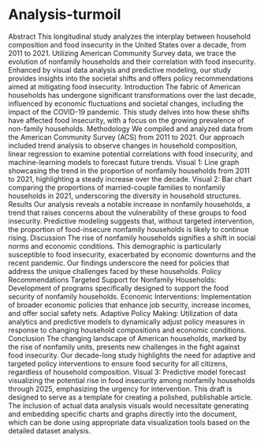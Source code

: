 # Analysis-turmoil

Abstract  This longitudinal study analyzes the interplay between household composition and food insecurity in the United States over a decade, from 2011 to 2021. Utilizing American Community Survey data, we trace the evolution of nonfamily households and their correlation with food insecurity. Enhanced by visual data analysis and predictive modeling, our study provides insights into the societal shifts and offers policy recommendations aimed at mitigating food insecurity.  Introduction  The fabric of American households has undergone significant transformations over the last decade, influenced by economic fluctuations and societal changes, including the impact of the COVID-19 pandemic. This study delves into how these shifts have affected food insecurity, with a focus on the growing prevalence of non-family households.  Methodology  We compiled and analyzed data from the American Community Survey (ACS) from 2011 to 2021. Our approach included trend analysis to observe changes in household composition, linear regression to examine potential correlations with food insecurity, and machine-learning models to forecast future trends.  Visual 1: Line graph showcasing the trend in the proportion of nonfamily households from 2011 to 2021, highlighting a steady increase over the decade.  Visual 2: Bar chart comparing the proportions of married-couple families to nonfamily households in 2021, underscoring the diversity in household structures.  Results  Our analysis reveals a notable increase in nonfamily households, a trend that raises concerns about the vulnerability of these groups to food insecurity. Predictive modeling suggests that, without targeted intervention, the proportion of food-insecure nonfamily households is likely to continue rising.  Discussion  The rise of nonfamily households signifies a shift in social norms and economic conditions. This demographic is particularly susceptible to food insecurity, exacerbated by economic downturns and the recent pandemic. Our findings underscore the need for policies that address the unique challenges faced by these households.  Policy Recommendations  Targeted Support for Nonfamily Households: Development of programs specifically designed to support the food security of nonfamily households. Economic Interventions: Implementation of broader economic policies that enhance job security, increase incomes, and offer social safety nets. Adaptive Policy Making: Utilization of data analytics and predictive models to dynamically adjust policy measures in response to changing household compositions and economic conditions. Conclusion  The changing landscape of American households, marked by the rise of nonfamily units, presents new challenges in the fight against food insecurity. Our decade-long study highlights the need for adaptive and targeted policy interventions to ensure food security for all citizens, regardless of household composition.  Visual 3: Predictive model forecast visualizing the potential rise in food insecurity among nonfamily households through 2025, emphasizing the urgency for intervention.  This draft is designed to serve as a template for creating a polished, publishable article. The inclusion of actual data analysis visuals would necessitate generating and embedding specific charts and graphs directly into the document, which can be done using appropriate data visualization tools based on the detailed dataset analysis.
